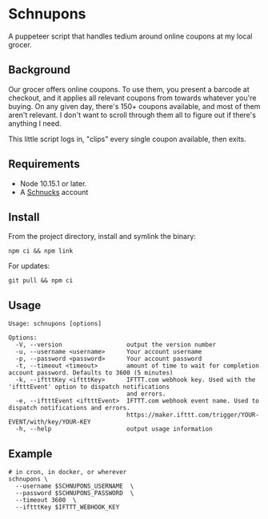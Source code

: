 # Schnupons

A puppeteer script that handles tedium around online coupons at my local grocer.

## Background

Our grocer offers online coupons. To use them, you present a barcode at checkout, and it applies all relevant coupons from towards whatever you're buying. On any given day, there's 150+ coupons available, and most of them aren't relevant. I don't want to scroll through them all to figure out if there's anything I need.

This little script logs in, "clips" every single coupon available, then exits.

## Requirements

- Node 10.15.1 or later.
- A [Schnucks](https://nourish.schnucks.com/) account

## Install

From the project directory, install and symlink the binary:

```
npm ci && npm link
```

For updates:

```
git pull && npm ci
```

## Usage

```
Usage: schnupons [options]

Options:
  -V, --version                  output the version number
  -u, --username <username>      Your account username
  -p, --password <password>      Your account password
  -t, --timeout <timeout>        amount of time to wait for completion account password. Defaults to 3600 (5 minutes)
  -k, --iftttKey <iftttKey>      IFTTT.com webhook key. Used with the 'iftttEvent' option to dispatch notifications
                                 and errors.
  -e, --iftttEvent <iftttEvent>  IFTTT.com webhook event name. Used to dispatch notifications and errors.
                                 https://maker.ifttt.com/trigger/YOUR-EVENT/with/key/YOUR-KEY
  -h, --help                     output usage information
```

## Example

```
# in cron, in docker, or wherever
schnupons \
  --username $SCHNUPONS_USERNAME  \
  --password $SCHNUPONS_PASSWORD  \
  --timeout 3600  \
  --iftttKey $IFTTT_WEBHOOK_KEY
```
